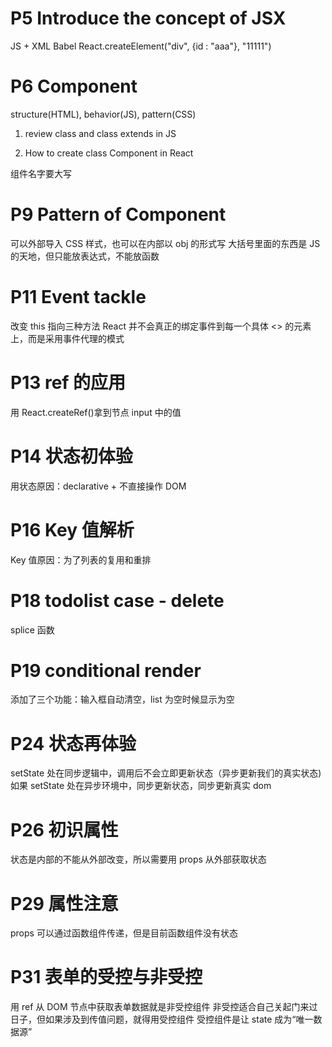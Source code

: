 # P5 Introduce the concept of JSX

JS + XML
Babel
React.createElement("div", {id : "aaa"}, "11111")

# P6 Component

structure(HTML), behavior(JS), pattern(CSS)

1. review class and class extends in JS

2. How to create class Component in React

组件名字要大写

# P9 Pattern of Component

可以外部导入 CSS 样式，也可以在内部以 obj 的形式写
大括号里面的东西是 JS 的天地，但只能放表达式，不能放函数

# P11 Event tackle

改变 this 指向三种方法
React 并不会真正的绑定事件到每一个具体 <> 的元素上，而是采用事件代理的模式

# P13 ref 的应用

用 React.createRef()拿到节点 input 中的值

# P14 状态初体验

用状态原因：declarative + 不直接操作 DOM

# P16 Key 值解析

Key 值原因：为了列表的复用和重排

# P18 todolist case - delete

splice 函数

# P19 conditional render

添加了三个功能：输入框自动清空，list 为空时候显示为空

# P24 状态再体验

setState 处在同步逻辑中，调用后不会立即更新状态（异步更新我们的真实状态)
如果 setState 处在异步环境中，同步更新状态，同步更新真实 dom

# P26 初识属性

状态是内部的不能从外部改变，所以需要用 props 从外部获取状态

# P29 属性注意

props 可以通过函数组件传递，但是目前函数组件没有状态

# P31 表单的受控与非受控

用 ref 从 DOM 节点中获取表单数据就是非受控组件
非受控适合自己关起门来过日子，但如果涉及到传值问题，就得用受控组件
受控组件是让 state 成为“唯一数据源”
